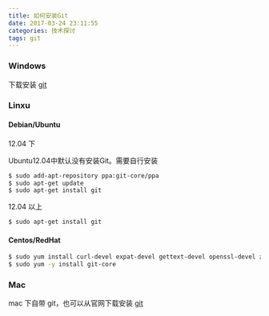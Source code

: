 ```yaml
---
title: 如何安装Git
date: 2017-03-24 23:11:55
categories: 技术探讨
tags: git
---
```


### Windows

下载安装 [git](https://git-scm.com/downloads)

### Linxu

#### Debian/Ubuntu

12.04 下

Ubuntu12.04中默认没有安装Git。需要自行安装

```bash
$ sudo add-apt-repository ppa:git-core/ppa
$ sudo apt-get update
$ sudo apt-get install git
```

12.04 以上

```bash
$ sudo apt-get install git
```

#### Centos/RedHat

```bash
$ sudo yum install curl-devel expat-devel gettext-devel openssl-devel zlib-devel
$ sudo yum -y install git-core
```

### Mac

mac 下自带 git，也可以从官网下载安装 [git](https://git-scm.com/downloads)
